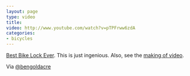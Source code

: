 ```yaml
---
layout: page
type: video
title: 
video: http://www.youtube.com/watch?v=pTPFrww6zdA
categories: 
- bicycles
---
```

<a href="http://www.youtube.com/watch?v=pTPFrww6zdA&feature=youtu.be">Best Bike Lock Ever</a>. This is just ingenious. Also, see the [making of video](http://www.youtube.com/watch?v=kvc0A_cWUCU&feature=youtu.be).

Via [@bengoldacre](http://twitter.com/bengoldacre/status/8204007457689600)
